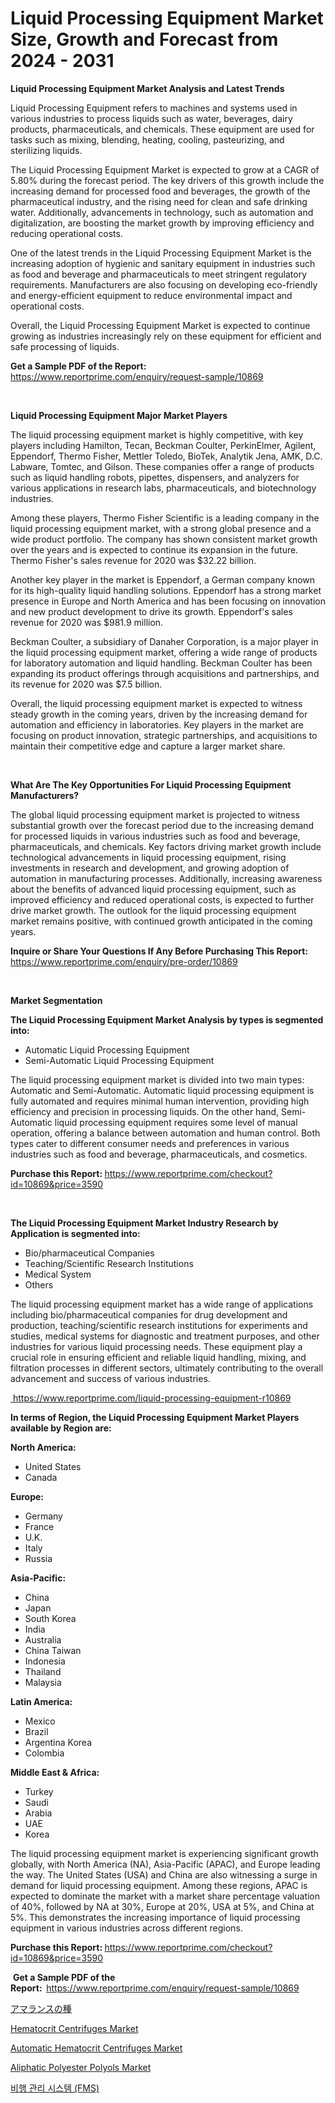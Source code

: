 <p><h1>Liquid Processing Equipment Market Size, Growth and Forecast from 2024 - 2031</h1></p><p><strong>Liquid Processing Equipment Market Analysis and Latest Trends</strong></p>
<p><p>Liquid Processing Equipment refers to machines and systems used in various industries to process liquids such as water, beverages, dairy products, pharmaceuticals, and chemicals. These equipment are used for tasks such as mixing, blending, heating, cooling, pasteurizing, and sterilizing liquids.</p><p>The Liquid Processing Equipment Market is expected to grow at a CAGR of 5.80% during the forecast period. The key drivers of this growth include the increasing demand for processed food and beverages, the growth of the pharmaceutical industry, and the rising need for clean and safe drinking water. Additionally, advancements in technology, such as automation and digitalization, are boosting the market growth by improving efficiency and reducing operational costs.</p><p>One of the latest trends in the Liquid Processing Equipment Market is the increasing adoption of hygienic and sanitary equipment in industries such as food and beverage and pharmaceuticals to meet stringent regulatory requirements. Manufacturers are also focusing on developing eco-friendly and energy-efficient equipment to reduce environmental impact and operational costs.</p><p>Overall, the Liquid Processing Equipment Market is expected to continue growing as industries increasingly rely on these equipment for efficient and safe processing of liquids.</p></p>
<p><strong>Get a Sample PDF of the Report:&nbsp;</strong> <a href="https://www.reportprime.com/enquiry/request-sample/10869">https://www.reportprime.com/enquiry/request-sample/10869</a></p>
<p>&nbsp;</p>
<p><strong>Liquid Processing Equipment Major Market Players</strong></p>
<p><p>The liquid processing equipment market is highly competitive, with key players including Hamilton, Tecan, Beckman Coulter, PerkinElmer, Agilent, Eppendorf, Thermo Fisher, Mettler Toledo, BioTek, Analytik Jena, AMK, D.C. Labware, Tomtec, and Gilson. These companies offer a range of products such as liquid handling robots, pipettes, dispensers, and analyzers for various applications in research labs, pharmaceuticals, and biotechnology industries.</p><p>Among these players, Thermo Fisher Scientific is a leading company in the liquid processing equipment market, with a strong global presence and a wide product portfolio. The company has shown consistent market growth over the years and is expected to continue its expansion in the future. Thermo Fisher's sales revenue for 2020 was $32.22 billion.</p><p>Another key player in the market is Eppendorf, a German company known for its high-quality liquid handling solutions. Eppendorf has a strong market presence in Europe and North America and has been focusing on innovation and new product development to drive its growth. Eppendorf's sales revenue for 2020 was $981.9 million.</p><p>Beckman Coulter, a subsidiary of Danaher Corporation, is a major player in the liquid processing equipment market, offering a wide range of products for laboratory automation and liquid handling. Beckman Coulter has been expanding its product offerings through acquisitions and partnerships, and its revenue for 2020 was $7.5 billion.</p><p>Overall, the liquid processing equipment market is expected to witness steady growth in the coming years, driven by the increasing demand for automation and efficiency in laboratories. Key players in the market are focusing on product innovation, strategic partnerships, and acquisitions to maintain their competitive edge and capture a larger market share.</p></p>
<p>&nbsp;</p>
<p><strong>What Are The Key Opportunities For Liquid Processing Equipment Manufacturers?</strong></p>
<p><p>The global liquid processing equipment market is projected to witness substantial growth over the forecast period due to the increasing demand for processed liquids in various industries such as food and beverage, pharmaceuticals, and chemicals. Key factors driving market growth include technological advancements in liquid processing equipment, rising investments in research and development, and growing adoption of automation in manufacturing processes. Additionally, increasing awareness about the benefits of advanced liquid processing equipment, such as improved efficiency and reduced operational costs, is expected to further drive market growth. The outlook for the liquid processing equipment market remains positive, with continued growth anticipated in the coming years.</p></p>
<p><strong>Inquire or Share Your Questions If Any Before Purchasing This Report:</strong> <a href="https://www.reportprime.com/enquiry/pre-order/10869">https://www.reportprime.com/enquiry/pre-order/10869</a></p>
<p>&nbsp;</p>
<p><strong>Market Segmentation</strong></p>
<p><strong>The Liquid Processing Equipment Market Analysis by types is segmented into:</strong></p>
<p><ul><li>Automatic Liquid Processing Equipment</li><li>Semi-Automatic Liquid Processing Equipment</li></ul></p>
<p><p>The liquid processing equipment market is divided into two main types: Automatic and Semi-Automatic. Automatic liquid processing equipment is fully automated and requires minimal human intervention, providing high efficiency and precision in processing liquids. On the other hand, Semi-Automatic liquid processing equipment requires some level of manual operation, offering a balance between automation and human control. Both types cater to different consumer needs and preferences in various industries such as food and beverage, pharmaceuticals, and cosmetics.</p></p>
<p><strong>Purchase this Report:&nbsp;</strong><a href="https://www.reportprime.com/checkout?id=10869&price=3590">https://www.reportprime.com/checkout?id=10869&price=3590</a></p>
<p>&nbsp;</p>
<p><strong>The Liquid Processing Equipment Market Industry Research by Application is segmented into:</strong></p>
<p><ul><li>Bio/pharmaceutical Companies</li><li>Teaching/Scientific Research Institutions</li><li>Medical System</li><li>Others</li></ul></p>
<p><p>The liquid processing equipment market has a wide range of applications including bio/pharmaceutical companies for drug development and production, teaching/scientific research institutions for experiments and studies, medical systems for diagnostic and treatment purposes, and other industries for various liquid processing needs. These equipment play a crucial role in ensuring efficient and reliable liquid handling, mixing, and filtration processes in different sectors, ultimately contributing to the overall advancement and success of various industries.</p></p>
<p><a href="https://www.reportprime.com/liquid-processing-equipment-r10869">&nbsp;https://www.reportprime.com/liquid-processing-equipment-r10869</a></p>
<p><strong>In terms of Region, the Liquid Processing Equipment Market Players available by Region are:</strong></p>
<p>
    <p> <strong> North America: </strong>
        <ul>
            <li>United States</li>
            <li>Canada</li>
        </ul>
        </p> 
    <p> <strong> Europe: </strong>
        <ul>
            <li>Germany</li>
            <li>France</li>
            <li>U.K.</li>
            <li>Italy</li>
            <li>Russia</li>
        </ul>
        </p> 
    <p> <strong> Asia-Pacific: </strong>
        <ul>
            <li>China</li>
            <li>Japan</li>
            <li>South Korea</li>
            <li>India</li>
            <li>Australia</li>
            <li>China Taiwan</li>
            <li>Indonesia</li>
            <li>Thailand</li>
            <li>Malaysia</li>
        </ul>
        </p> 
    <p> <strong> Latin America: </strong>
        <ul>
            <li>Mexico</li>
            <li>Brazil</li>
            <li>Argentina Korea</li>
            <li>Colombia</li>
        </ul>
        </p> 
    <p> <strong> Middle East & Africa: </strong>
        <ul>
            <li>Turkey</li>
            <li>Saudi</li>
            <li>Arabia</li>
            <li>UAE</li>
            <li>Korea</li>
        </ul>
    </p>
    </p>
<p><p>The liquid processing equipment market is experiencing significant growth globally, with North America (NA), Asia-Pacific (APAC), and Europe leading the way. The United States (USA) and China are also witnessing a surge in demand for liquid processing equipment. Among these regions, APAC is expected to dominate the market with a market share percentage valuation of 40%, followed by NA at 30%, Europe at 20%, USA at 5%, and China at 5%. This demonstrates the increasing importance of liquid processing equipment in various industries across different regions.</p></p>
<p><strong>Purchase this Report: </strong><a href="https://www.reportprime.com/checkout?id=10869&price=3590">https://www.reportprime.com/checkout?id=10869&price=3590</a></p>
<p>&nbsp;<strong>Get a Sample PDF of the Report:&nbsp;&nbsp;</strong><a href="https://www.reportprime.com/enquiry/request-sample/10869">https://www.reportprime.com/enquiry/request-sample/10869</a></p>
<p><strong></strong></p>
<p><p><a href="https://github.com/cbigkbh02719/Market-Research-Report-List-1/blob/main/155695524229.md">アマランスの種</a></p><p><a href="https://github.com/angelajermaine/Market-Research-Report-List-2/blob/main/hematocrit-centrifuges-market.md">Hematocrit Centrifuges Market</a></p><p><a href="https://github.com/provorikovar/Market-Research-Report-List-4/blob/main/automatic-hematocrit-centrifuges-market.md">Automatic Hematocrit Centrifuges Market</a></p><p><a href="https://issuu.com/reportprime-2/docs/aliphatic-polyester-polyols-market-size-2030.pptx">Aliphatic Polyester Polyols Market</a></p><p><a href="https://github.com/oajzkywllm460/Market-Research-Report-List-1/blob/main/161060822161.md">비행 관리 시스템 (FMS)</a></p></p>